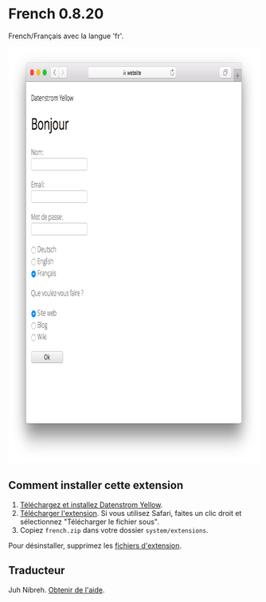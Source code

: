 French 0.8.20
=============
French/Français avec la langue 'fr'.

<p align="center"><img src="french-screenshot.png?raw=true" width="795" height="836" alt="Screenshot"></p>

## Comment installer cette extension

1. [Téléchargez et installez Datenstrom Yellow](https://github.com/datenstrom/yellow/).
2. [Télécharger l'extension](https://github.com/datenstrom/yellow-extensions/raw/master/zip/french.zip). Si vous utilisez Safari, faites un clic droit et sélectionnez "Télécharger le fichier sous".
3. Copiez `french.zip` dans votre dossier `system/extensions`.

Pour désinstaller, supprimez les [fichiers d'extension](extension.ini).

## Traducteur

Juh Nibreh. [Obtenir de l'aide](https://datenstrom.se/yellow/help/).

